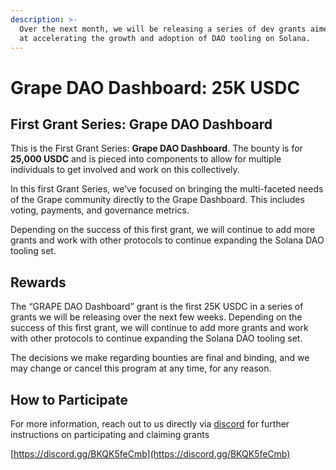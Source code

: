 ```yaml
---
description: >-
  Over the next month, we will be releasing a series of dev grants aimed aimed
  at accelerating the growth and adoption of DAO tooling on Solana.
---
```


# Grape DAO Dashboard: 25K USDC

## First Grant Series: Grape DAO Dashboard <a href="#a7a9" id="a7a9"></a>

This is the First Grant Series: **Grape DAO Dashboard**. The bounty is for **25,000 USDC** and is pieced into components to allow for multiple individuals to get involved and work on this collectively.

In this first Grant Series, we’ve focused on bringing the multi-faceted needs of the Grape community directly to the Grape Dashboard. This includes voting, payments, and governance metrics.

Depending on the success of this first grant, we will continue to add more grants and work with other protocols to continue expanding the Solana DAO tooling set.

## Rewards <a href="#a7a9" id="a7a9"></a>

The “GRAPE DAO Dashboard” grant is the first 25K USDC in a series of grants we will be releasing over the next few weeks. Depending on the success of this first grant, we will continue to add more grants and work with other protocols to continue expanding the Solana DAO tooling set.

The decisions we make regarding bounties are final and binding, and we may change or cancel this program at any time, for any reason.

## How to Participate <a href="#3d61" id="3d61"></a>

For more information, reach out to us directly via [discord](https://discord.gg/BKQK5feCmb) for further instructions on participating and claiming grants

[https://discord.gg/BKQK5feCmb](https://discord.gg/BKQK5feCmb)


